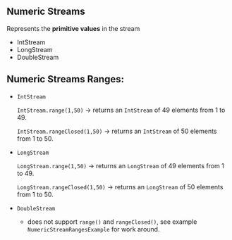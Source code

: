 ## Numeric Streams

Represents the **primitive values** in the stream

- IntStream
- LongStream
- DoubleStream

## Numeric Streams Ranges:

- ```IntStream```

    ```IntStream.range(1,50)``` -> returns an ```IntStream``` of 49 elements from 1 to 49.
  
    ```IntStream.rangeClosed(1,50)``` -> returns an ```IntStream``` of 50 elements from 1 to 50.

- ```LongStream```

    ```LongStream.range(1,50)``` -> returns an ```LongStream``` of 49 elements from 1 to 49.
  
    ```LongStream.rangeClosed(1,50)``` -> returns an ```LongStream``` of 50 elements from 1 to 50.

- ```DoubleStream```
  - does not support ```range()``` and ```rangeClosed()```, see example ```NumericStreamRangesExample``` for work 
  around.